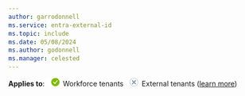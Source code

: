 ```yaml
---
author: garrodonnell
ms.service: entra-external-id
ms.topic: include
ms.date: 05/08/2024
ms.author: godonnell
ms.manager: celested
---
```


**Applies to**: ![Green circle with a white check mark symbol.](../media/common/applies-to-yes.png) Workforce tenants ![White circle with a gray X symbol.](../media/common/applies-to-no.png) External tenants ([learn more](../tenant-configurations.md))